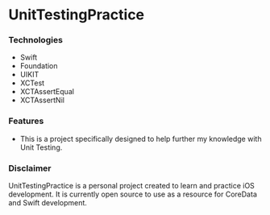 # UnitTestingPractice

### Technologies
* Swift 
* Foundation
* UIKIT
* XCTest
* XCTAssertEqual
* XCTAssertNil

### Features
* This is a project specifically designed to help further my knowledge with Unit Testing. 

### Disclaimer
UnitTestingPractice is a personal project created to learn and practice iOS development. It is currently open source to use as a resource for CoreData and Swift development.
